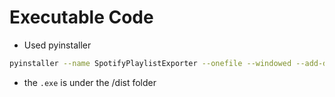 # Executable Code
- Used pyinstaller
```bash
pyinstaller --name SpotifyPlaylistExporter --onefile --windowed --add-data "config.json:." spotify.p
```
- the `.exe` is under the /dist folder